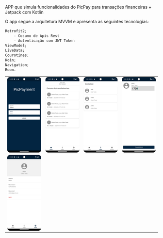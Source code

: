 
APP que simula funcionalidades do PicPay para transações financeiras + Jetpack com Kotlin

O app segue a arquitetura MVVM e apresenta as seguintes tecnologias:

    Retrofit2;
        - Cosumo de Apis Rest
        - Autenticação com JWT Token
    ViewModel;
    LiveData;
    Courotines;
    Koin;
    Navigation;
    Room.

|                                                                                                                                  |                                                                                                                                  |                                                                                                                                    |                                                                                                                                        |
|:--------------------------------------------------------------------------------------------------------------------------------:|:--------------------------------------------------------------------------------------------------------------------------------:|:----------------------------------------------------------------------------------------------------------------------------------:|:--------------------------------------------------------------------------------------------------------------------------------------:|
|   <img width="1604" alt="login" src="https://github.com/cleberschuster/android-money-transfer-app/blob/main/screen_login.png">   | <img width="1604" alt="extrato" src="https://github.com/cleberschuster/android-money-transfer-app/blob/main/screen_extrato.png"> | <img width="1604" alt="contacts" src="https://github.com/cleberschuster/android-money-transfer-app/blob/main/screen_contacts.png"> | <img width="1604" alt="transferir" src="https://github.com/cleberschuster/android-money-transfer-app/blob/main/screen_transferir.png"> |
| <img width="1604" alt="profile" src="https://github.com/cleberschuster/android-money-transfer-app/blob/main/screen_profile.png"> |                                                                                                                                  |                                                                                                                                    |                                                                                                                                        |